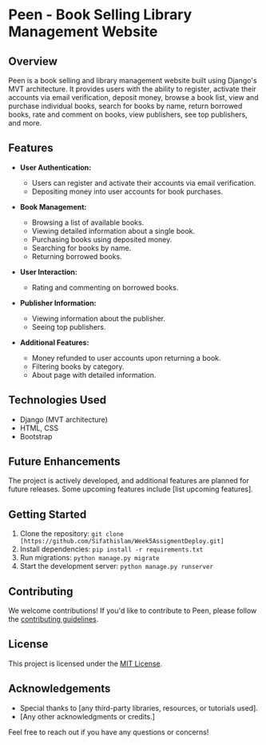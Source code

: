 # Peen - Book Selling Library Management Website

## Overview
Peen is a book selling and library management website built using Django's MVT architecture. It provides users with the ability to register, activate their accounts via email verification, deposit money, browse a book list, view and purchase individual books, search for books by name, return borrowed books, rate and comment on books, view publishers, see top publishers, and more.

## Features
- **User Authentication:**
  - Users can register and activate their accounts via email verification.
  - Depositing money into user accounts for book purchases.

- **Book Management:**
  - Browsing a list of available books.
  - Viewing detailed information about a single book.
  - Purchasing books using deposited money.
  - Searching for books by name.
  - Returning borrowed books.

- **User Interaction:**
  - Rating and commenting on borrowed books.

- **Publisher Information:**
  - Viewing information about the publisher.
  - Seeing top publishers.

- **Additional Features:**
  - Money refunded to user accounts upon returning a book.
  - Filtering books by category.
  - About page with detailed information.

## Technologies Used
- Django (MVT architecture)
- HTML, CSS
- Bootstrap

## Future Enhancements
The project is actively developed, and additional features are planned for future releases. Some upcoming features include [list upcoming features].

## Getting Started
1. Clone the repository: `git clone [https://github.com/Sifathislam/Week5AssigmentDeploy.git]`
2. Install dependencies: `pip install -r requirements.txt`
3. Run migrations: `python manage.py migrate`
4. Start the development server: `python manage.py runserver`

## Contributing
We welcome contributions! If you'd like to contribute to Peen, please follow the [contributing guidelines](CONTRIBUTING.md).

## License
This project is licensed under the [MIT License](LICENSE).

## Acknowledgements
- Special thanks to [any third-party libraries, resources, or tutorials used].
- [Any other acknowledgments or credits.]

Feel free to reach out if you have any questions or concerns!
